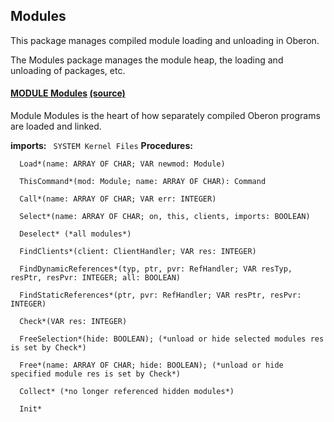 ## Modules
This package manages compiled module loading and unloading in Oberon.


The Modules package manages the module heap, the loading and unloading of packages, etc.


#### [MODULE Modules](https://github.com/io-core/doc/blob/main/core/Modules/Modules.md) [(source)](https://github.com/io-core/Modules/blob/main/Modules.Mod)
Module Modules is the heart of how separately compiled Oberon programs are loaded and linked.


  **imports:** ` SYSTEM Kernel Files`
**Procedures:**
```
  Load*(name: ARRAY OF CHAR; VAR newmod: Module)

  ThisCommand*(mod: Module; name: ARRAY OF CHAR): Command

  Call*(name: ARRAY OF CHAR; VAR err: INTEGER)

  Select*(name: ARRAY OF CHAR; on, this, clients, imports: BOOLEAN)

  Deselect* (*all modules*)

  FindClients*(client: ClientHandler; VAR res: INTEGER)

  FindDynamicReferences*(typ, ptr, pvr: RefHandler; VAR resTyp, resPtr, resPvr: INTEGER; all: BOOLEAN)

  FindStaticReferences*(ptr, pvr: RefHandler; VAR resPtr, resPvr: INTEGER)

  Check*(VAR res: INTEGER)

  FreeSelection*(hide: BOOLEAN); (*unload or hide selected modules res is set by Check*)

  Free*(name: ARRAY OF CHAR; hide: BOOLEAN); (*unload or hide specified module res is set by Check*)

  Collect* (*no longer referenced hidden modules*)

  Init*

```
